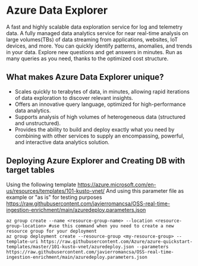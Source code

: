 # Azure Data Explorer
A fast and highly scalable data exploration service for log and telemetry data. A fully managed data analytics service for near real-time analysis on large volumes(TBs) of data streaming from applications, websites, IoT devices, and more. You can quickly identify patterns, anomalies, and trends in your data. Explore new questions and get answers in minutes. Run as many queries as you need, thanks to the optimized cost structure.

## What makes Azure Data Explorer unique?
- Scales quickly to terabytes of data, in minutes, allowing rapid iterations of data exploration to discover relevant insights.
- Offers an innovative query language, optimized for high-performance data analytics.
- Supports analysis of high volumes of heterogeneous data (structured and unstructured).
- Provides the ability to build and deploy exactly what you need by combining with other services to supply an encompassing, powerful, and interactive data analytics solution.

## Deploying Azure Explorer and Creating DB with target tables
Using the following template https://azure.microsoft.com/en-us/resources/templates/101-kusto-vnet/
And using this parameter file as example or "as is" for testing purposes https://raw.githubusercontent.com/javierromancsa/OSS-real-time-ingestion-enrichment/main/azuredeploy.parameters.json
```
az group create --name <resource-group-name> --location <resource-group-location> #use this command when you need to create a new resource group for your deployment
az group deployment create --resource-group <my-resource-group> --template-uri https://raw.githubusercontent.com/Azure/azure-quickstart-templates/master/101-kusto-vnet/azuredeploy.json --parameters https://raw.githubusercontent.com/javierromancsa/OSS-real-time-ingestion-enrichment/main/azuredeploy.parameters.json
```

